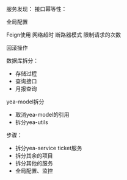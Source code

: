 

服务发现：
接口幂等性：

全局配置

Feign使用
网络超时
断路器模式
限制请求的次数

回滚操作


数据库拆分：
- 存储过程
- 查询接口
- 月报查询

yea-model拆分
- 取消yea-model的引用
- 拆分yea-utils


步骤：
- 拆分yea-service ticket服务
- 拆分其余的项目
- 拆分其他的服务
- 全局配置、监控


